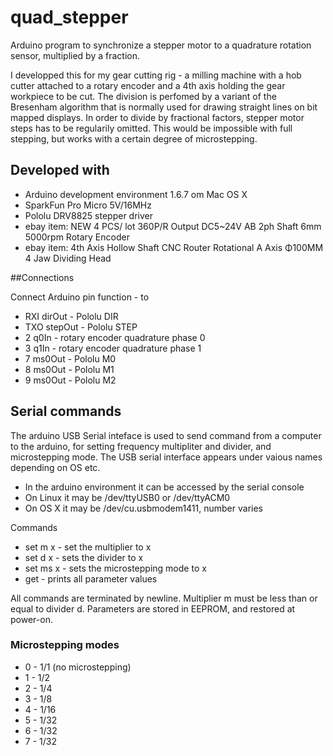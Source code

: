 # quad_stepper
Arduino program to synchronize a stepper motor to a quadrature rotation sensor, multiplied by a fraction.

I developped this for my gear cutting rig - a milling machine with a hob cutter attached to a rotary encoder and a 4th axis holding the gear workpiece to be cut. The division is perfomed by a variant of the Bresenham algorithm that is normally used for drawing straight lines on bit mapped displays. In order to divide by fractional factors, stepper motor steps has to be regularily omitted. This would be impossible with full stepping, but works with a certain degree of microstepping.

## Developed with
- Arduino development environment 1.6.7 om Mac OS X
- SparkFun Pro Micro 5V/16MHz
- Pololu DRV8825 stepper driver
- ebay item: NEW 4 PCS/ lot 360P/R Output DC5~24V AB 2ph Shaft 6mm 5000rpm Rotary Encoder
- ebay item: 4th Axis Hollow Shaft CNC Router Rotational A Axis Φ100MM 4 Jaw Dividing Head

##Connections

Connect Arduino pin function - to
- RXI dirOut - Pololu DIR
- TXO stepOut - Pololu STEP
- 2 q0In - rotary encoder quadrature phase 0
- 3 q1In - rotary encoder quadrature phase 1
- 7 ms0Out - Pololu M0
- 8 ms0Out - Pololu M1
- 9 ms0Out - Pololu M2

## Serial commands

The arduino USB Serial inteface is used to send command from a computer to the arduino, for setting frequency multipliter and divider, and microstepping mode.
The USB serial interface appears under vaious names depending on OS etc.
- In the arduino environment it can be accessed by the serial console
- On Linux it may be /dev/ttyUSB0 or /dev/ttyACM0
- On OS X it may be /dev/cu.usbmodem1411, number varies

Commands
- set m x - set the multiplier to x
- set d x - sets the divider to x
- set ms x - sets the microstepping mode to x
- get - prints all parameter values

All commands are terminated by newline. 
Multiplier m must be less than or equal to divider d.
Parameters are stored in EEPROM, and restored at power-on.

### Microstepping modes
- 0 - 1/1 (no microstepping)
- 1 - 1/2
- 2 - 1/4
- 3 - 1/8
- 4 - 1/16
- 5 - 1/32
- 6 - 1/32
- 7 - 1/32

